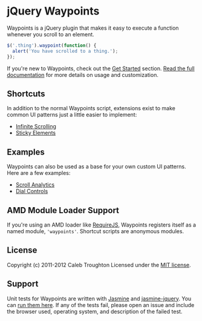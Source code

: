 # jQuery Waypoints
Waypoints is a jQuery plugin that makes it easy to execute a function whenever you scroll to an element.
```js
$('.thing').waypoint(function() {
  alert('You have scrolled to a thing.');
});
```
If you're new to Waypoints, check out the [Get Started](http://imakewebthings.github.com/jquery-waypoints/#get-started) section.
[Read the full documentation](http://imakewebthings.github.com/jquery-waypoints/#docs) for more details on usage and customization.
## Shortcuts
In addition to the normal Waypoints script, extensions exist to make common UI patterns just a little easier to implement:
- [Infinite Scrolling](http://imakewebthings.github.com/jquery-waypoints/shortcuts/infinite-scroll)
- [Sticky Elements](http://imakewebthings.github.com/jquery-waypoints/shortcuts/sticky-elements)
## Examples
Waypoints can also be used as a base for your own custom UI patterns. Here are a few examples:
- [Scroll Analytics](http://imakewebthings.github.com/jquery-waypoints/examples/scroll-analytics)
- [Dial Controls](http://imakewebthings.github.com/jquery-waypoints/examples/dial-controls)
## AMD Module Loader Support
If you're using an AMD loader like [RequireJS](http://requirejs.org/), Waypoints registers itself as a named module, `'waypoints'`. Shortcut scripts are anonymous modules.
## License
Copyright (c) 2011-2012 Caleb Troughton
Licensed under the [MIT license](https://github.com/imakewebthings/jquery-waypoints/blob/master/licenses.txt).
## Support
Unit tests for Waypoints are written with [Jasmine](http://pivotal.github.com/jasmine/) and [jasmine-jquery](https://github.com/velesin/jasmine-jquery).  You can [run them here](http://imakewebthings.github.com/jquery-waypoints/test/). If any of the tests fail, please open an issue and include the browser used, operating system, and description of the failed test.